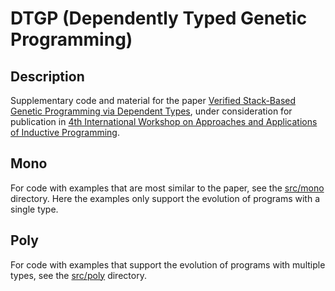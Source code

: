DTGP (Dependently Typed Genetic Programming)
============================================

## Description ##

Supplementary code and material for the paper [Verified Stack-Based
Genetic Programming via Dependent Types](http://github.com/larrytheliquid/dtgp/raw/aaip11/doc/dtgp.pdf), under consideration for
publication in [4th International Workshop on Approaches and
Applications of Inductive
Programming](http://www.cogsys.wiai.uni-bamberg.de/aaip11/).

## Mono ##

For code with examples that are most similar to the paper, see the
[src/mono](http://github.com/larrytheliquid/dtgp/tree/aaip11/src/mono)
directory. Here the examples only support the evolution of programs
with a single type.

## Poly ##

For code with examples that support the evolution of programs with
multiple types, see the
[src/poly](http://github.com/larrytheliquid/dtgp/tree/aaip11/src/poly) directory.
